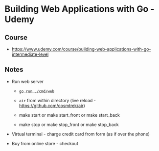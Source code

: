 # Building Web Applications with Go - Udemy
## Course
- https://www.udemy.com/course/building-web-applications-with-go-intermediate-level

## Notes
- Run web server
    - ~~`go run ./cmd/web`~~
    - `air` from within directory (live reload - https://github.com/cosmtrek/air)

    - make start or make start_front or make start_back
    - make stop or make stop_front or make stop_back

- Virtual terminal - charge credit card from form (as if over the phone)
- Buy from online store - checkout